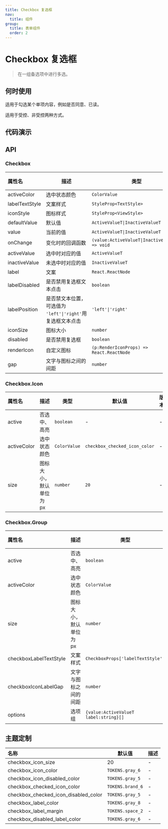 ```yaml
---
title: Checkbox 复选框
nav:
  title: 组件
group:
  title: 表单组件
  order: 2
---
```


# Checkbox 复选框

> 在一组备选项中进行多选。

## 何时使用

适用于勾选某个单项内容，例如是否同意、已读。

适用于受控、非受控两种方式。

## 代码演示

<code src="./__fixtures__/icon.tsx"></code>

<code src="./__fixtures__/base.tsx"></code>

<code src="./__fixtures__/group.tsx"></code>

## API

### Checkbox

| 属性名         | 描述                                                       | 类型                                           | 默认值                        | 版本 |
| :------------- | ---------------------------------------------------------- | ---------------------------------------------- | ----------------------------- | ---- |
| activeColor    | 选中状态颜色                                               | `ColorValue`                                   | `checkbox_checked_icon_color` | -    |
| labelTextStyle | 文案样式                                                   | `StyleProp<TextStyle>`                         | -                             | -    |
| iconStyle      | 图标样式                                                   | `StyleProp<ViewStyle>`                         | -                             | -    |
| defaultValue   | 默认值                                                     | `ActiveValueT\|InactiveValueT`                 | -                             | -    |
| value          | 当前的值                                                   | `ActiveValueT\|InactiveValueT`                 | -                             | -    |
| onChange       | 变化时的回调函数                                           | `(value:ActiveValueT\|InactiveValueT) => void` | -                             | -    |
| activeValue    | 选中时对应的值                                             | `ActiveValueT`                                 | `true`                        | -    |
| inactiveValue  | 未选中时对应的值                                           | `InactiveValueT`                               | `false`                       | -    |
| label          | 文案                                                       | `React.ReactNode`                              | -                             | -    |
| labelDisabled  | 是否禁用复选框文本点击                                     | `boolean`                                      | `false`                       | -    |
| labelPosition  | 是否禁文本位置，可选值为 `'left'\|'right'`用复选框文本点击 | `'left'\|'right'`                              | `'right'`                     | -    |
| iconSize       | 图标大小                                                   | `number`                                       | `20`                          | -    |
| disabled       | 是否禁用复选框                                             | `boolean`                                      | -                             | -    |
| renderIcon     | 自定义图标                                                 | `(p:RenderIconProps) => React.ReactNode`       | -                             | -    |
| gap            | 文字与图标之间的间距                                       | `number`                                       | `checkbox_label_margin`       | -    |

### Checkbox.Icon

| 属性名      | 描述                    | 类型         | 默认值                        | 版本 |
| :---------- | ----------------------- | ------------ | ----------------------------- | ---- |
| active      | 否选中、高亮            | `boolean`    | -                             | -    |
| activeColor | 选中状态颜色            | `ColorValue` | `checkbox_checked_icon_color` | -    |
| size        | 图标大小，默认单位为 px | `number`     | `20`                          | -    |

### Checkbox.Group

| 属性名                 | 描述                    | 类型                                  | 默认值                        | 版本 |
| :--------------------- | ----------------------- | ------------------------------------- | ----------------------------- | ---- |
| active                 | 否选中、高亮            | `boolean`                             | -                             | -    |
| activeColor            | 选中状态颜色            | `ColorValue`                          | `checkbox_checked_icon_color` | -    |
| size                   | 图标大小，默认单位为 px | `number`                              | `20`                          | -    |
| checkboxLabelTextStyle | 文案样式                | `CheckboxProps['labelTextStyle']`     | -                             | -    |
| checkboxIconLabelGap   | 文字与图标之间的间距    | `number`                              | -                             | -    |
| options                | 选项组                  | `{value:ActiveValueT label:string}[]` | -                             | -    |

## 主题定制

| 名称                                 | 默认值           | 描述 |
| :----------------------------------- | ---------------- | ---- |
| checkbox_icon_size                   | 20               | -    |
| checkbox_icon_color                  | `TOKENS.gray_6`  | -    |
| checkbox_icon_disabled_color         | `TOKENS.gray_5`  | -    |
| checkbox_checked_icon_color          | `TOKENS.brand_6` | -    |
| checkbox_checked_icon_disabled_color | `TOKENS.gray_5`  | -    |
| checkbox_label_color                 | `TOKENS.gray_8`  | -    |
| checkbox_label_margin                | `TOKENS.space_2` | -    |
| checkbox_disabled_label_color        | `TOKENS.gray_6`  | -    |
